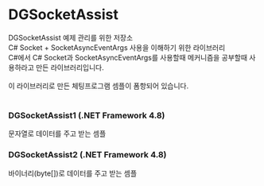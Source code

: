 # DGSocketAssist
DGSocketAssist 예제 관리를 위한 저장소<br />
C# Socket + SocketAsyncEventArgs 사용을 이해하기 위한 라이브러리<br />
C#에서 C# Socket과 SocketAsyncEventArgs를 사용할때 메커니즘을 공부할때 사용하라고 만든 라이브러리입니다.<br />
<br />
이 라이브러리로 만든 체팅프로그램 셈플이 폼항되어 있습니다.
<br />
<br />

### DGSocketAssist1 (.NET Framework 4.8)
문자열로 데이터를 주고 받는 셈플

### DGSocketAssist2 (.NET Framework 4.8)
바이너리(byte[])로 데이터를 주고 받는 셈플

